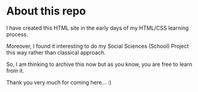 # About this repo

I have created this HTML site in the early days of my HTML/CSS learning process.

Moreover, I found it interesting to do my Social Sciences (School) Project this way rather than classical approach.

So, I am thinking to archive this now but as you know, you are free to learn from it.

Thank you very much for coming here... :)
